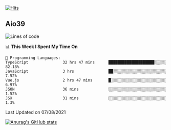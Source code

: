 [![Hits](https://hits.seeyoufarm.com/api/count/incr/badge.svg?url=https%3A%2F%2Fgithub.com%2Faio39&count_bg=%2339C5BB&title_bg=%23555555&icon=&icon_color=%23E7E7E7&title=hits&edge_flat=false)](https://hits.seeyoufarm.com)

## Aio39

<!--START_SECTION:waka-->
![Lines of code](https://img.shields.io/badge/From%20Hello%20World%20I%27ve%20Written-634639%20lines%20of%20code-blue)

📊 **This Week I Spent My Time On** 

```text
💬 Programming Languages: 
TypeScript               32 hrs 47 mins      ████████████████████░░░░░   82.18% 
JavaScript               3 hrs               ██░░░░░░░░░░░░░░░░░░░░░░░   7.52% 
Vue.js                   2 hrs 47 mins       █░░░░░░░░░░░░░░░░░░░░░░░░   6.97% 
JSON                     36 mins             ░░░░░░░░░░░░░░░░░░░░░░░░░   1.52% 
JSX                      31 mins             ░░░░░░░░░░░░░░░░░░░░░░░░░   1.3%

```


 Last Updated on 07/08/2021
<!--END_SECTION:waka-->
[![Anurag's GitHub stats](https://github-readme-stats.vercel.app/api?username=aio39)](https://github.com/anuraghazra/github-readme-stats)

<!--
**aio39/aio39** is a ✨ _special_ ✨ repository because its `README.md` (this file) appears on your GitHub profile.

Here are some ideas to get you started:

- 🔭 I’m currently working on ...
- 🌱 I’m currently learning ...
- 👯 I’m looking to collaborate on ...
- 🤔 I’m looking for help with ...
- 💬 Ask me about ...
- 📫 How to reach me: ...
- 😄 Pronouns: ...
- ⚡ Fun fact: ...
-->
